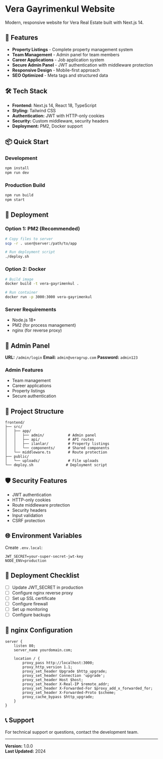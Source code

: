 # Vera Gayrimenkul Website

Modern, responsive website for Vera Real Estate built with Next.js 14.

## 🚀 Features

- **Property Listings** - Complete property management system
- **Team Management** - Admin panel for team members
- **Career Applications** - Job application system
- **Secure Admin Panel** - JWT authentication with middleware protection
- **Responsive Design** - Mobile-first approach
- **SEO Optimized** - Meta tags and structured data

## 🛠️ Tech Stack

- **Frontend:** Next.js 14, React 18, TypeScript
- **Styling:** Tailwind CSS
- **Authentication:** JWT with HTTP-only cookies
- **Security:** Custom middleware, security headers
- **Deployment:** PM2, Docker support

## 📦 Quick Start

### Development
```bash
npm install
npm run dev
```

### Production Build
```bash
npm run build
npm start
```

## 🚀 Deployment

### Option 1: PM2 (Recommended)
```bash
# Copy files to server
scp -r . user@server:/path/to/app

# Run deployment script
./deploy.sh
```

### Option 2: Docker
```bash
# Build image
docker build -t vera-gayrimenkul .

# Run container
docker run -p 3000:3000 vera-gayrimenkul
```

### Server Requirements
- Node.js 18+
- PM2 (for process management)
- nginx (for reverse proxy)

## 🔐 Admin Panel

**URL:** `/admin/login`
**Email:** `admin@veragrup.com`
**Password:** `admin123`

### Admin Features
- Team management
- Career applications
- Property listings
- Secure authentication

## 📁 Project Structure

```
frontend/
├── src/
│   ├── app/
│   │   ├── admin/           # Admin panel
│   │   ├── api/             # API routes
│   │   ├── ilanlar/         # Property listings
│   │   └── components/      # Shared components
│   └── middleware.ts        # Route protection
├── public/
│   └── uploads/             # File uploads
└── deploy.sh               # Deployment script
```

## 🛡️ Security Features

- JWT authentication
- HTTP-only cookies
- Route middleware protection
- Security headers
- Input validation
- CSRF protection

## 🌐 Environment Variables

Create `.env.local`:
```env
JWT_SECRET=your-super-secret-jwt-key
NODE_ENV=production
```

## 📝 Deployment Checklist

- [ ] Update JWT_SECRET in production
- [ ] Configure nginx reverse proxy
- [ ] Set up SSL certificate
- [ ] Configure firewall
- [ ] Set up monitoring
- [ ] Configure backups

## 🔧 nginx Configuration

```nginx
server {
    listen 80;
    server_name yourdomain.com;

    location / {
        proxy_pass http://localhost:3000;
        proxy_http_version 1.1;
        proxy_set_header Upgrade $http_upgrade;
        proxy_set_header Connection 'upgrade';
        proxy_set_header Host $host;
        proxy_set_header X-Real-IP $remote_addr;
        proxy_set_header X-Forwarded-For $proxy_add_x_forwarded_for;
        proxy_set_header X-Forwarded-Proto $scheme;
        proxy_cache_bypass $http_upgrade;
    }
}
```

## 📞 Support

For technical support or questions, contact the development team.

---

**Version:** 1.0.0  
**Last Updated:** 2024 